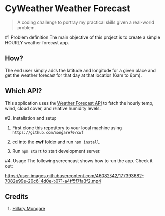# CyWeather Weather Forecast

> A coding challenge to portray my practical skills given a real-world problem.

#1 Problem definition
The main objective of this project is to create a simple HOURLY weather forecast app.

## How?

The end user simply adds the latitude and longitude for a given place and get the weather forecast for that day at that location (6am to 6pm).

## Which API?

This application uses the [Weather Forecast API](https://open-meteo.com/en) to fetch
the hourly temp, wind, cloud cover, and relative humidity levels.

#2. Installation and setup

1. First clone this repository to your local machine using `https://github.com/mongare70/cwf`

2. cd into the **cwf** folder and run `npm install`.

3. Run `npm start` to start development server.

#4. Usage
The following screencast shows how to run the app. Check it out:

https://user-images.githubusercontent.com/46082842/177393682-7082e99e-20c6-4d0e-b071-a4ff5f7fa3f2.mp4

## Credits

1. [Hillary Mongare](https://github.com/mongare70)
